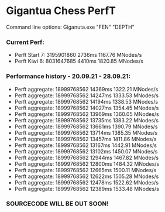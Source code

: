 # Gigantua Chess PerfT

Command line options:
Giganuta.exe "FEN" "DEPTH"

### Current Perf:
 - Perft Start 7: 3195901860 2736ms 1167.76 MNodes/s
 - Perft Kiwi 6: 8031647685 4410ms 1820.85 MNodes/s

### Performance history - 20.09.21 - 28.09.21:
 - Perft aggregate: 18999768562 14369ms 1322.21 MNodes/s
 - Perft aggregate: 18999768562 14247ms 1333.53 MNodes/s
 - Perft aggregate: 18999768562 14194ms 1338.53 MNodes/s
 - Perft aggregate: 18999768562 14027ms 1354.45 MNodes/s
 - Perft aggregate: 18999768562 13969ms 1360.05 MNodes/s
 - Perft aggregate: 18999768562 13735ms 1383.22 MNodes/s
 - Perft aggregate: 18999768562 13661ms 1390.79 MNodes/s
 - Perft aggregate: 18999768562 13714ms 1385.35 MNodes/s
 - Perft aggregate: 18999768562 13457ms 1411.86 MNodes/s
 - Perft aggregate: 18999768562 13167ms 1442.91 MNodes/s
 - Perft aggregate: 18999768562 13102ms 1450.07 MNodes/s
 - Perft aggregate: 18999768562 12944ms 1467.82 MNodes/s
 - Perft aggregate: 18999768562 12800ms 1484.32 MNodes/s
 - Perft aggregate: 18999768562 12665ms 1500.11 MNodes/s
 - Perft aggregate: 18999768562 12622ms 1505.28 MNodes/s
 - Perft aggregate: 18999768562 12478ms 1522.62 MNodes/s
 - Perft aggregate: 18999768562 12389ms 1533.48 MNodes/s

### SOURCECODE WILL BE OUT SOON!

<!--
### 
SOURCECODE WILL BE OUT SOON!
-->
